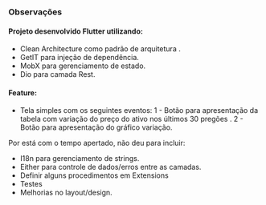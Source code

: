 
### Observações

#### Projeto desenvolvido Flutter utilizando:
	
- Clean Architecture como padrão de arquitetura .
- GetIT para injeção de dependência.
- MobX para gerenciamento de estado.
- Dio para camada Rest.

#### Feature:

- Tela simples com os seguintes eventos:
1 - Botão para apresentação da tabela com variação do preço do ativo nos últimos 30 pregões .
2 - Botão para apresentação do gráfico variação.

Por está com o tempo apertado, não deu para incluir:

- I18n para gerenciamento de strings.
- Either para controle de dados/erros entre as camadas.
- Definir alguns procedimentos em Extensions
- Testes
- Melhorias no layout/design.

